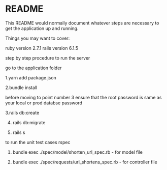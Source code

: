 # README

This README would normally document whatever steps are necessary to get the
application up and running.

Things you may want to cover:

ruby version 2.7.1
rails version 6.1.5

step by step procedure to run the server

go to the application folder

1.yarn add package.json

2.bundle install

before moving to point number 3 ensure that the root password is same as your local or prod databse password

3.rails db:create

4. rails db:migrate

5. rails s

to run the unit test cases rspec

1. bundle exec ./spec/model/shorten_url_spec.rb - for model file

2. bundle exec ./spec/requests/url_shortens_spec.rb - for controller file
